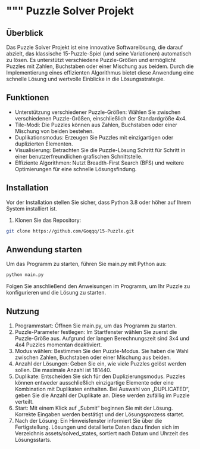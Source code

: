 """
Puzzle Solver Projekt
=====================

## Überblick

Das Puzzle Solver Projekt ist eine innovative Softwarelösung, die darauf abzielt, das klassische 15-Puzzle-Spiel (und seine Variationen) automatisch zu lösen. Es unterstützt verschiedene Puzzle-Größen und ermöglicht Puzzles mit Zahlen, Buchstaben oder einer Mischung aus beidem. Durch die Implementierung eines effizienten Algorithmus bietet diese Anwendung eine schnelle Lösung und wertvolle Einblicke in die Lösungsstrategie.

## Funktionen

- Unterstützung verschiedener Puzzle-Größen: Wählen Sie zwischen verschiedenen Puzzle-Größen, einschließlich der Standardgröße 4x4.
- Tile-Modi: Die Puzzles können aus Zahlen, Buchstaben oder einer Mischung von beiden bestehen.
- Duplikationsmodus: Erzeugen Sie Puzzles mit einzigartigen oder duplizierten Elementen.
- Visualisierung: Betrachten Sie die Puzzle-Lösung Schritt für Schritt in einer benutzerfreundlichen grafischen Schnittstelle.
- Effiziente Algorithmen: Nutzt Breadth-First Search (BFS) und weitere Optimierungen für eine schnelle Lösungsfindung.

## Installation

Vor der Installation stellen Sie sicher, dass Python 3.8 oder höher auf Ihrem System installiert ist.

1. Klonen Sie das Repository:

```bash
git clone https://github.com/Goqqq/15-Puzzle.git
```

## Anwendung starten

Um das Programm zu starten, führen Sie main.py mit Python aus:

```bash
python main.py
```

Folgen Sie anschließend den Anweisungen im Programm, um Ihr Puzzle zu konfigurieren und die Lösung zu starten.

## Nutzung

1. Programmstart: Öffnen Sie main.py, um das Programm zu starten.
2. Puzzle-Parameter festlegen: Im Startfenster wählen Sie zuerst die Puzzle-Größe aus. Aufgrund der langen Berechnungszeit sind 3x4 und 4x4 Puzzles momentan deaktiviert.
3. Modus wählen: Bestimmen Sie den Puzzle-Modus. Sie haben die Wahl zwischen Zahlen, Buchstaben oder einer Mischung aus beiden.
4. Anzahl der Lösungen: Geben Sie ein, wie viele Puzzles gelöst werden sollen. Die maximale Anzahl ist 181440.
5. Duplikate: Entscheiden Sie sich für den Duplizierungsmodus. Puzzles können entweder ausschließlich einzigartige Elemente oder eine Kombination mit Duplikaten enthalten. Bei Auswahl von „DUPLICATED“, geben Sie die Anzahl der Duplikate an. Diese werden zufällig im Puzzle verteilt.
6. Start: Mit einem Klick auf „Submit“ beginnen Sie mit der Lösung. Korrekte Eingaben werden bestätigt und der Lösungsprozess startet.
7. Nach der Lösung: Ein Hinweisfenster informiert Sie über die Fertigstellung. Lösungen und detaillierte Daten dazu finden sich im Verzeichnis assets/solved_states, sortiert nach Datum und Uhrzeit des Lösungsstarts.
